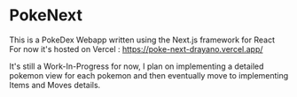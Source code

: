 # PokeNext

This is a PokeDex Webapp written using the Next.js framework for React
For now it's hosted on Vercel : https://poke-next-drayano.vercel.app/

It's still a Work-In-Progress for now, I plan on implementing a detailed pokemon view for each pokemon and then eventually move to implementing Items and Moves details.
